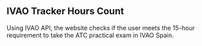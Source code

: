 ## IVAO Tracker Hours Count

Using IVAO API, the website checks if the user meets the 15-hour requirement to take the ATC practical exam in IVAO Spain.